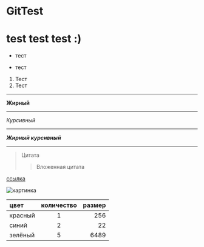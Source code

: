 # GitTest
# test test test :)
* тест
- тест

1. Тест
2. Тест

*** 

__Жирный__

---

_Курсивный_

---

___Жирный курсивный___
___
> Цитата
>> Вложенная цитата

[ссылка](https://github.com/fix-stress/GitTest)

![картинка](какое-то.png)

 цвет    | количество | размер 
:--------|:----------:|-------:
 красный |     1      |    256 
 синий   |     2      |     22 
 зелёный |     5      |   6489 